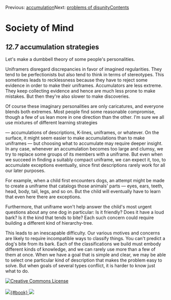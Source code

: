 <div class="chapnav">

<span class="prev">Previous: [accumulation](./som-12.6.html)</span><span
class="next">Next: [problems of disunity](./som-12.8.html)</span><span
class="contents">[Contents](index.html)</span>
<div class="titlebar">

Society of Mind
===============

</div>

</div>

*12.7* accumulation strategies
------------------------------

Let's make a dumbbell theory of some people's personalities.

Uniframers disregard discrepancies in favor of imagined regularities.
They tend to be perfectionists but also tend to think in terms of
stereotypes. This sometimes leads to recklessness because they have to
reject some evidence in order to make their uniframes. Accumulators are
less extreme. They keep collecting evidence and hence are much less
prone to make mistakes. But then they're also slower to make
discoveries.

Of course these imaginary personalities are only caricatures, and
everyone blends both extremes. Most people find some reasonable
compromise, though a few of us lean more in one direction than the
other. I'm sure we all use mixtures of different learning strategies

— accumulations of descriptions, K-lines, uniframes, or whatever. On the
surface, it might seem easier to make accumulations than to make
uniframes — but choosing what to accumulate may require deeper insight.
In any case, whenever an accumulation becomes too large and clumsy, we
try to replace some groups of its members with a uniframe. But even when
we succeed in finding a suitably compact uniframe, we can expect it,
too, to accumulate exceptions eventually, since first descriptions
rarely work for all our later purposes.

For example, when a child first encounters dogs, an attempt might be
made to create a uniframe that catalogs those animals' parts — eyes,
ears, teeth, head, body, tail, legs, and so on. But the child will
eventually have to learn that even here there are exceptions.

Furthermore, that uniframe won't help answer the child's most urgent
questions about any one dog in particular: Is it friendly? Does it have
a loud bark? Is it the kind that tends to bite? Each such concern could
require building a different kind of hierarchy-tree.

This leads to an inescapable difficulty. Our various motives and
concerns are likely to require incompatible ways to classify things. You
can't predict a dog's bite from its bark. Each of the classifications we
build must embody different kinds of knowledge, and we can rarely use
more than a few of them at once. When we have a goal that is simple and
clear, we may be able to select one particular kind of description that
makes the problem easy to solve. But when goals of several types
conflict, it is harder to know just what to do.

<div class="footer">

[![Creative Commons
License](http://i.creativecommons.org/l/by-nc-sa/3.0/80x15.png)](http://creativecommons.org/licenses/by-nc-sa/3.0/deed.en_US)\
\
[![](./images/som_book.jpeg){#book}
![](./images/a_logo_17.gif)](http://www.amazon.com/gp/product/0671657135?ie=UTF8&camp=1789&creativeASIN=0671657135&linkCode=xm2&tag=marvinminsky)

</div>
